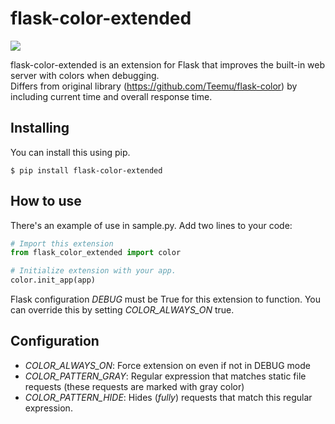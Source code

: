 flask-color-extended
===========

![](https://sun1-20.userapi.com/X8npCMHPcnaRGJ9AZcYvRzWZVj_toj2WqBgsEQ/PsFp0JavpSU.jpg)

flask-color-extended is an extension for Flask that improves the built-in web server with colors when debugging.  
Differs from original library (https://github.com/Teemu/flask-color) by including current time and overall response time.

Installing
----------

You can install this using pip.

````$ pip install flask-color-extended````

How to use
----------

There's an example of use in sample.py. Add two lines to your code:

```python
# Import this extension
from flask_color_extended import color

# Initialize extension with your app.
color.init_app(app)
```

Flask configuration *DEBUG* must be True for this extension to function. You can override this by setting *COLOR_ALWAYS_ON* true.

Configuration
-------------

- *COLOR_ALWAYS_ON*: Force extension on even if not in DEBUG mode
- *COLOR_PATTERN_GRAY*: Regular expression that matches static file requests (these requests are marked with gray color)
- *COLOR_PATTERN_HIDE*: Hides (_fully_) requests that match this regular expression.
